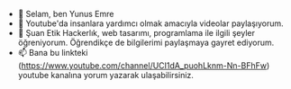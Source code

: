 - 👋 Selam, ben Yunus Emre
- 👀 Youtube'da insanlara yardımcı olmak amacıyla videolar paylaşıyorum.
- 🌱 Şuan Etik Hackerlık, web tasarımı, programlama ile ilgili şeyler öğreniyorum. Öğrendikçe de bilgilerimi paylaşmaya gayret ediyorum.
- 📫 Bana bu linkteki (https://www.youtube.com/channel/UCI1dA_puohLknm-Nn-BFhFw) youtube kanalına yorum yazarak ulaşabilirsiniz.

<!---
Joelex78/Joelex78 is a ✨ special ✨ repository because its `README.md` (this file) appears on your GitHub profile.
You can click the Preview link to take a look at your changes.
--->
